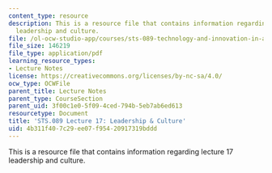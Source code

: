 ```yaml
---
content_type: resource
description: This is a resource file that contains information regarding lecture 17
  leadership and culture.
file: /ol-ocw-studio-app/courses/sts-089-technology-and-innovation-in-africa-fall-2014/4b311f407c29ee07f95420917319bddd_MITSTS_089F14_Lecture17.pdf
file_size: 146219
file_type: application/pdf
learning_resource_types:
- Lecture Notes
license: https://creativecommons.org/licenses/by-nc-sa/4.0/
ocw_type: OCWFile
parent_title: Lecture Notes
parent_type: CourseSection
parent_uid: 3f00c1e0-5f09-4ced-794b-5eb7ab6ed613
resourcetype: Document
title: 'STS.089 Lecture 17: Leadership & Culture'
uid: 4b311f40-7c29-ee07-f954-20917319bddd
---
```

This is a resource file that contains information regarding lecture 17 leadership and culture.